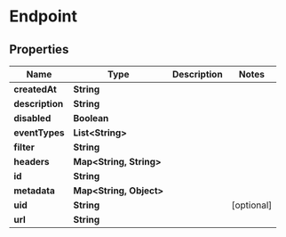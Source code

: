 

# Endpoint


## Properties

Name | Type | Description | Notes
------------ | ------------- | ------------- | -------------
**createdAt** | **String** |  | 
**description** | **String** |  | 
**disabled** | **Boolean** |  | 
**eventTypes** | **List&lt;String&gt;** |  | 
**filter** | **String** |  | 
**headers** | **Map&lt;String, String&gt;** |  | 
**id** | **String** |  | 
**metadata** | **Map&lt;String, Object&gt;** |  | 
**uid** | **String** |  |  [optional]
**url** | **String** |  | 



